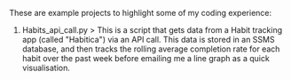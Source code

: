 These are example projects to highlight some of my coding experience:

1.    Habits_api_call.py > This is a script that gets data from a Habit tracking app (called "Habitica") via an API call. This data is stored in an SSMS database, and then tracks the rolling average completion rate for each habit over the past week before emailing me a line graph as  a quick visualisation.
